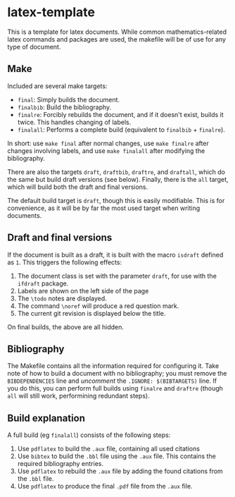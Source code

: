 latex-template
==============

This is a template for latex documents. While common mathematics-related latex
commands and packages are used, the makefile will be of use for any type of
document.



Make
----

Included are several make targets:

* `final`:    Simply builds the document.
* `finalbib`: Build the bibliography.
* `finalre`:  Forcibly rebuilds the document, and if it doesn't exist, builds it
                  twice. This handles changing of labels.
* `finalall`: Performs a complete build (equivalent to `finalbib` + `finalre`).

In short: use `make final` after normal changes, use `make finalre` after
changes involving labels, and use `make finalall` after modifying the
bibliography.

There are also the targets `draft`, `draftbib`, `draftre`, and `draftall`,
which do the same but build draft versions (see below).  Finally, there is the
`all` target, which will build both the draft and final versions.

The default build target is `draft`, though this is easily modifiable. This is
for convenience, as it will be by far the most used target when writing
documents.



Draft and final versions
------------------------

If the document is built as a draft, it is built with the macro `isdraft`
defined as `1`. This triggers the following effects:

1. The document class is set with the parameter `draft`, for use with the
   `ifdraft` package.
2. Labels are shown on the left side of the page
3. The `\todo` notes are displayed.
4. The command `\noref` will produce a red question mark.
5. The current git revision is displayed below the title.

On final builds, the above are all hidden.



Bibliography
------------

The Makefile contains all the information required for configuring it. Take
note of how to build a document with no bibliography; you must remove the
`BIBDEPENDENCIES` line and *uncomment* the `.IGNORE: $(BIBTARGETS)` line. If
you do this, you can perform full builds using `finalre` and `draftre` (though
`all` will still work, performining redundant steps).



Build explanation
-----------------

A full build (eg `finalall`) consists of the following steps:

1. Use `pdflatex` to build the `.aux` file, containing all used citations
2. Use `bibtex` to build the `.bbl` file using the `.aux` file. This contains
   the required bibliography entries.
3. Use `pdflatex` to rebuild the `.aux` file by adding the found citations from
   the `.bbl` file.
4. Use `pdflatex` to produce the final `.pdf` file from the `.aux` file.

